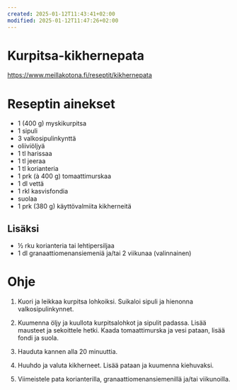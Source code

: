 ```yaml
---
created: 2025-01-12T11:43:41+02:00
modified: 2025-01-12T11:47:26+02:00
---
```


# Kurpitsa-kikhernepata

https://www.meillakotona.fi/reseptit/kikhernepata

# Reseptin ainekset

- 1 (400 g) myskikurpitsa
- 1 sipuli
- 3 valkosipulinkynttä
- oliiviöljyä
- 1 tl harissaa
- 1 tl jeeraa
- 1 tl korianteria
- 1 prk (à 400 g) tomaattimurskaa
- 1 dl vettä
- 1 rkl kasvisfondia
- suolaa
- 1 prk (380 g) käyttövalmiita kikherneitä

## Lisäksi
- ½ rku korianteria tai lehtipersiljaa
- 1 dl granaattiomenansiemeniä ja/tai 2 viikunaa (valinnainen)

# Ohje

1. Kuori ja leikkaa kurpitsa lohkoiksi. Suikaloi sipuli ja hienonna valkosipulinkynnet.

1. Kuumenna öljy ja kuullota kurpitsalohkot ja sipulit padassa. Lisää mausteet ja sekoittele hetki. Kaada tomaattimurska ja vesi pataan, lisää fondi ja suola.

1. Hauduta kannen alla 20 minuuttia.

1. Huuhdo ja valuta kikherneet. Lisää pataan ja kuumenna kiehuvaksi. 

1. Viimeistele pata korianterilla, granaattiomenansiemenillä ja/tai viikunoilla.
